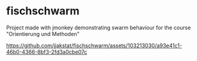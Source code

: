 # fischschwarm
Project made with jmonkey demonstrating swarm behaviour for the course "Orientierung und Methoden"

https://github.com/jjakstat/fischschwarm/assets/103213030/a93e41c1-46b0-4366-8bf3-2fd3a0cbe07c

